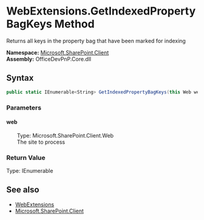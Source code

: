 # WebExtensions.GetIndexedPropertyBagKeys Method  
 Returns all keys in the property bag that have been marked for indexing   

**Namespace:** [Microsoft.SharePoint.Client](Microsoft.SharePoint.Client.md)  
**Assembly:** OfficeDevPnP.Core.dll  
## Syntax
```C#
public static IEnumerable<String> GetIndexedPropertyBagKeys(this Web web)
```
### Parameters
#### web  
&emsp;&emsp;Type: Microsoft.SharePoint.Client.Web  
&emsp;&emsp;The site to process  

  

### Return Value
Type: IEnumerable<String>  
  


## See also
- [WebExtensions](Microsoft.SharePoint.Client.WebExtensions.md) 
- [Microsoft.SharePoint.Client](Microsoft.SharePoint.Client.md) 
